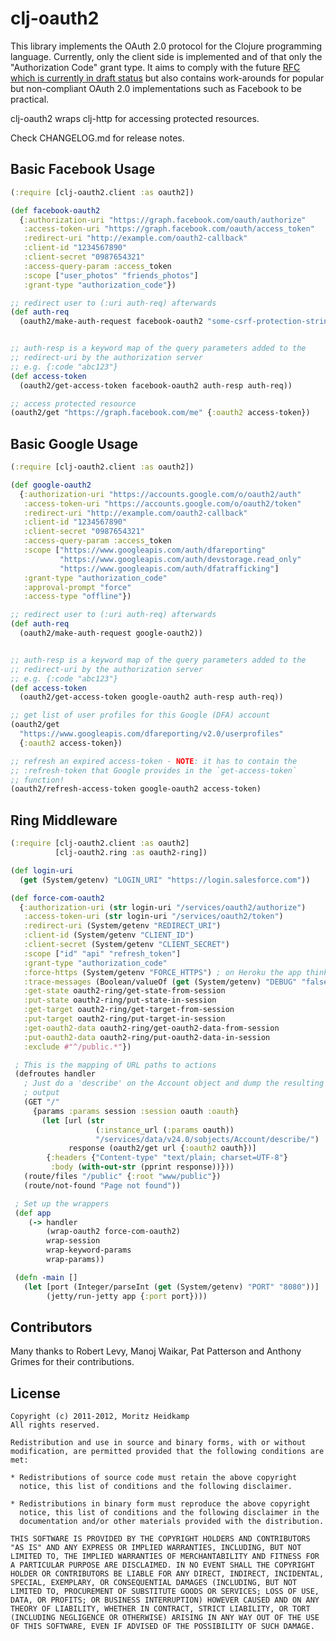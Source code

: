 # clj-oauth2

This library implements the OAuth 2.0 protocol for the Clojure
programming language. Currently, only the client side is implemented
and of that only the "Authorization Code" grant type. It aims to
comply with the future [RFC which is currently in draft
status](http://tools.ietf.org/html/draft-ietf-oauth-v2-12) but also
contains work-arounds for popular but non-compliant OAuth 2.0
implementations such as Facebook to be practical.

clj-oauth2 wraps clj-http for accessing protected resources.

Check CHANGELOG.md for release notes.

## Basic Facebook Usage

```clojure
(:require [clj-oauth2.client :as oauth2])

(def facebook-oauth2
  {:authorization-uri "https://graph.facebook.com/oauth/authorize"
   :access-token-uri "https://graph.facebook.com/oauth/access_token"
   :redirect-uri "http://example.com/oauth2-callback"
   :client-id "1234567890"
   :client-secret "0987654321"
   :access-query-param :access_token
   :scope ["user_photos" "friends_photos"]
   :grant-type "authorization_code"})

;; redirect user to (:uri auth-req) afterwards
(def auth-req
  (oauth2/make-auth-request facebook-oauth2 "some-csrf-protection-string"))


;; auth-resp is a keyword map of the query parameters added to the
;; redirect-uri by the authorization server
;; e.g. {:code "abc123"}
(def access-token
  (oauth2/get-access-token facebook-oauth2 auth-resp auth-req))

;; access protected resource
(oauth2/get "https://graph.facebook.com/me" {:oauth2 access-token})
```

## Basic Google Usage

```clojure
(:require [clj-oauth2.client :as oauth2])

(def google-oauth2
  {:authorization-uri "https://accounts.google.com/o/oauth2/auth"
   :access-token-uri "https://accounts.google.com/o/oauth2/token"
   :redirect-uri "http://example.com/oauth2-callback"
   :client-id "1234567890"
   :client-secret "0987654321"
   :access-query-param :access_token
   :scope ["https://www.googleapis.com/auth/dfareporting"
           "https://www.googleapis.com/auth/devstorage.read_only"
           "https://www.googleapis.com/auth/dfatrafficking"]
   :grant-type "authorization_code"
   :approval-prompt "force"
   :access-type "offline"})

;; redirect user to (:uri auth-req) afterwards
(def auth-req
  (oauth2/make-auth-request google-oauth2))


;; auth-resp is a keyword map of the query parameters added to the
;; redirect-uri by the authorization server
;; e.g. {:code "abc123"}
(def access-token
  (oauth2/get-access-token google-oauth2 auth-resp auth-req))

;; get list of user profiles for this Google (DFA) account
(oauth2/get
  "https://www.googleapis.com/dfareporting/v2.0/userprofiles"
  {:oauth2 access-token})

;; refresh an expired access-token - NOTE: it has to contain the
;; :refresh-token that Google provides in the `get-access-token`
;; function!
(oauth2/refresh-access-token google-oauth2 access-token)

```

## Ring Middleware

```clojure
(:require [clj-oauth2.client :as oauth2]
          [clj-oauth2.ring :as oauth2-ring])

(def login-uri
  (get (System/getenv) "LOGIN_URI" "https://login.salesforce.com"))

(def force-com-oauth2
  {:authorization-uri (str login-uri "/services/oauth2/authorize")
   :access-token-uri (str login-uri "/services/oauth2/token")
   :redirect-uri (System/getenv "REDIRECT_URI")
   :client-id (System/getenv "CLIENT_ID")
   :client-secret (System/getenv "CLIENT_SECRET")
   :scope ["id" "api" "refresh_token"]
   :grant-type "authorization_code"
   :force-https (System/getenv "FORCE_HTTPS") ; on Heroku the app thinks it is always http
   :trace-messages (Boolean/valueOf (get (System/getenv) "DEBUG" "false"))
   :get-state oauth2-ring/get-state-from-session
   :put-state oauth2-ring/put-state-in-session
   :get-target oauth2-ring/get-target-from-session
   :put-target oauth2-ring/put-target-in-session
   :get-oauth2-data oauth2-ring/get-oauth2-data-from-session
   :put-oauth2-data oauth2-ring/put-oauth2-data-in-session
   :exclude #"^/public.*"})

 ; This is the mapping of URL paths to actions
 (defroutes handler
   ; Just do a 'describe' on the Account object and dump the resulting
   ; output
   (GET "/"
     {params :params session :session oauth :oauth}
       (let [url (str
                   (:instance_url (:params oauth))
                   "/services/data/v24.0/sobjects/Account/describe/")
             response (oauth2/get url {:oauth2 oauth})]
        {:headers {"Content-type" "text/plain; charset=UTF-8"}
         :body (with-out-str (pprint response))}))
   (route/files "/public" {:root "www/public"})
   (route/not-found "Page not found"))

 ; Set up the wrappers
 (def app
    (-> handler
        (wrap-oauth2 force-com-oauth2)
        wrap-session
        wrap-keyword-params
        wrap-params))

 (defn -main []
   (let [port (Integer/parseInt (get (System/getenv) "PORT" "8080"))]
        (jetty/run-jetty app {:port port})))
```

## Contributors

Many thanks to Robert Levy, Manoj Waikar, Pat Patterson and Anthony
Grimes for their contributions.

## License

    Copyright (c) 2011-2012, Moritz Heidkamp
    All rights reserved.

    Redistribution and use in source and binary forms, with or without
    modification, are permitted provided that the following conditions are
    met:

    * Redistributions of source code must retain the above copyright
      notice, this list of conditions and the following disclaimer.

    * Redistributions in binary form must reproduce the above copyright
      notice, this list of conditions and the following disclaimer in the
      documentation and/or other materials provided with the distribution.

    THIS SOFTWARE IS PROVIDED BY THE COPYRIGHT HOLDERS AND CONTRIBUTORS
    "AS IS" AND ANY EXPRESS OR IMPLIED WARRANTIES, INCLUDING, BUT NOT
    LIMITED TO, THE IMPLIED WARRANTIES OF MERCHANTABILITY AND FITNESS FOR
    A PARTICULAR PURPOSE ARE DISCLAIMED. IN NO EVENT SHALL THE COPYRIGHT
    HOLDER OR CONTRIBUTORS BE LIABLE FOR ANY DIRECT, INDIRECT, INCIDENTAL,
    SPECIAL, EXEMPLARY, OR CONSEQUENTIAL DAMAGES (INCLUDING, BUT NOT
    LIMITED TO, PROCUREMENT OF SUBSTITUTE GOODS OR SERVICES; LOSS OF USE,
    DATA, OR PROFITS; OR BUSINESS INTERRUPTION) HOWEVER CAUSED AND ON ANY
    THEORY OF LIABILITY, WHETHER IN CONTRACT, STRICT LIABILITY, OR TORT
    (INCLUDING NEGLIGENCE OR OTHERWISE) ARISING IN ANY WAY OUT OF THE USE
    OF THIS SOFTWARE, EVEN IF ADVISED OF THE POSSIBILITY OF SUCH DAMAGE.
